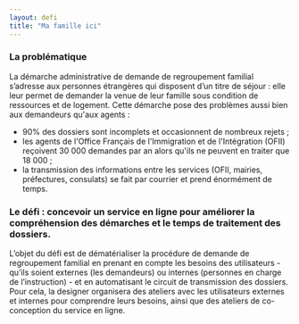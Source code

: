 ```yaml
---
layout: defi
title: "Ma famille ici"
---
```


### La problématique

La démarche administrative de demande de regroupement familial s’adresse aux personnes étrangères qui disposent d’un titre de séjour : elle leur permet de demander la venue de leur famille sous condition de ressources et de logement. Cette démarche pose des problèmes aussi bien aux demandeurs qu'aux agents : 
- 90% des dossiers sont incomplets et occasionnent de nombreux rejets ;
- les agents de l'Office Français de l'Immigration et de l'Intégration (OFII) reçoivent 30 000 demandes par an alors qu'ils ne peuvent en traiter que 18 000 ;
- la transmission des informations entre les services (OFII, mairies, préfectures, consulats) se fait par courrier et prend énormément de temps.

### Le défi : concevoir un service en ligne pour améliorer la compréhension des démarches et le temps de traitement des dossiers.

L’objet du défi est de dématérialiser la procédure de demande de regroupement familial en prenant en compte les besoins des utilisateurs - qu’ils soient externes (les demandeurs) ou internes (personnes en charge de l’instruction) - et en automatisant le circuit de transmission des dossiers. Pour cela, la designer organisera des ateliers avec les utilisateurs externes et internes pour comprendre leurs besoins, ainsi que des ateliers de co-conception du service en ligne.
